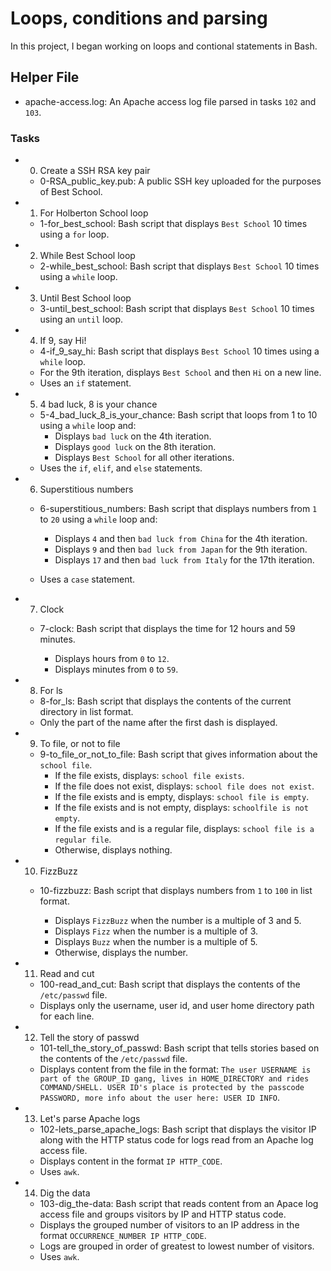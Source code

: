 # Loops, conditions and parsing
In this project, I began working on loops and contional statements in Bash.

## Helper File
* apache-access.log: An Apache access log file parsed in tasks `102` and `103`.

### Tasks

- 0. Create a SSH RSA key pair

	* 0-RSA_public_key.pub: A public SSH key uploaded for the purposes of Best School.


- 1. For Holberton School loop

	* 1-for_best_school: Bash script that displays `Best School` 10 times using a `for` loop.


- 2. While Best School loop

	* 2-while_best_school: Bash script that displays `Best School` 10 times using a `while` loop.

- 3. Until Best School loop

	* 3-until_best_school: Bash script that displays `Best School` 10 times using an `until` loop.


- 4. If 9, say Hi!

	* 4-if_9_say_hi: Bash script that displays `Best School` 10 times using a `while` loop.
	* For the 9th iteration, displays `Best School` and then `Hi` on a new line.
	* Uses an `if` statement.


- 5. 4 bad luck, 8 is your chance

	* 5-4_bad_luck_8_is_your_chance: Bash script that loops from 1 to 10 using a `while` loop and:
		- Displays `bad luck` on the 4th iteration.
		- Displays `good luck` on the 8th iteration.
		- Displays `Best School` for all other iterations.
	* Uses the `if`, `elif`, and `else` statements.


- 6. Superstitious numbers

	* 6-superstitious_numbers: Bash script that displays numbers from `1` to `20` using a `while` loop and:

		- Displays `4` and then `bad luck from China` for the 4th iteration.
		- Displays `9` and then `bad luck from Japan` for the 9th iteration.
		- Displays `17` and then `bad luck from Italy` for the 17th iteration.
	* Uses a `case` statement.


- 7. Clock

	* 7-clock: Bash script that displays the time for 12 hours and 59 minutes.

		- Displays hours from `0` to `12`.
		- Displays minutes from `0` to `59`.


- 8. For ls

	* 8-for_ls: Bash script that displays the contents of the current directory in list format.
	* Only the part of the name after the first dash is displayed.


- 9. To file, or not to file

	* 9-to_file_or_not_to_file: Bash script that gives information about the `school file`.
		- If the file exists, displays: `school file exists`.
		- If the file does not exist, displays: `school file does not exist`.
		- If the file exists and is empty, displays: `school file is empty`.
		- If the file exists and is not empty, displays: `schoolfile is not empty`.
		- If the file exists and is a regular file, displays: `school file is a regular file`.
		- Otherwise, displays nothing.


- 10. FizzBuzz

	* 10-fizzbuzz: Bash script that displays numbers from `1` to `100` in list format.
		
		- Displays `FizzBuzz` when the number is a multiple of 3 and 5.
		- Displays `Fizz` when the number is a multiple of 3.
		- Displays `Buzz` when the number is a multiple of 5.
		- Otherwise, displays the number.


- 11. Read and cut

	* 100-read_and_cut: Bash script that displays the contents of the `/etc/passwd` file.
	* Displays only the username, user id, and user home directory path for each line.


- 12. Tell the story of passwd

	* 101-tell_the_story_of_passwd: Bash script that tells stories based on the contents of the `/etc/passwd` file.
	* Displays content from the file in the format: `The user USERNAME is part of the GROUP_ID gang, lives in HOME_DIRECTORY and rides COMMAND/SHELL. USER ID's place is protected by the passcode PASSWORD, more info about the user here: USER ID INFO`.


- 13. Let's parse Apache logs

	* 102-lets_parse_apache_logs: Bash script that displays the visitor IP along with the HTTP status code for logs read from an Apache log access file.
	* Displays content in the format `IP HTTP_CODE`.
	* Uses `awk`.


- 14. Dig the data

	* 103-dig_the-data: Bash script that reads content from an Apace log access file and groups visitors by IP and HTTP status code.
	* Displays the grouped number of visitors to an IP address in the format `OCCURRENCE_NUMBER IP HTTP_CODE`.
	* Logs are grouped in order of greatest to lowest number of visitors.
	* Uses `awk`.
